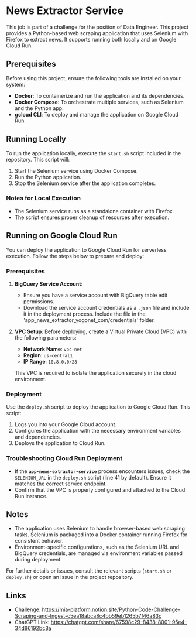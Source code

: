 
# News Extractor Service

This job is part of a challenge for the position of Data Engineer. This project provides a Python-based web scraping application that uses Selenium with Firefox to extract news. It supports running both locally and on Google Cloud Run.

## Prerequisites

Before using this project, ensure the following tools are installed on your system:

- **Docker**: To containerize and run the application and its dependencies.
- **Docker Compose**: To orchestrate multiple services, such as Selenium and the Python app.
- **gcloud CLI**: To deploy and manage the application on Google Cloud Run.

## Running Locally

To run the application locally, execute the `start.sh` script included in the repository. This script will:
1. Start the Selenium service using Docker Compose.
2. Run the Python application.
3. Stop the Selenium service after the application completes.

### Notes for Local Execution
- The Selenium service runs as a standalone container with Firefox.
- The script ensures proper cleanup of resources after execution.

## Running on Google Cloud Run

You can deploy the application to Google Cloud Run for serverless execution. Follow the steps below to prepare and deploy:

### Prerequisites
1. **BigQuery Service Account**: 
   - Ensure you have a service account with BigQuery table edit permissions.
   - Download the service account credentials as a `.json` file and include it in the deployment process. Include the file in the 'app_news_extractor_yogonet_com/credentials' folder.

2. **VPC Setup**:
   Before deploying, create a Virtual Private Cloud (VPC) with the following parameters:
   - **Network Name**: `vpc-net`
   - **Region**: `us-central1`
   - **IP Range**: `10.8.0.0/28`

   This VPC is required to isolate the application securely in the cloud environment.

### Deployment
Use the `deploy.sh` script to deploy the application to Google Cloud Run. This script:
1. Logs you into your Google Cloud account.
2. Configures the application with the necessary environment variables and dependencies.
3. Deploys the application to Cloud Run.

### Troubleshooting Cloud Run Deployment
- If the **`app-news-extractor-service`** process encounters issues, check the `SELENIUM_URL` in the `deploy.sh` script (line 41 by default). Ensure it matches the correct service endpoint.
- Confirm that the VPC is properly configured and attached to the Cloud Run instance.

## Notes

- The application uses Selenium to handle browser-based web scraping tasks. Selenium is packaged into a Docker container running Firefox for consistent behavior.
- Environment-specific configurations, such as the Selenium URL and BigQuery credentials, are managed via environment variables passed during deployment.

For further details or issues, consult the relevant scripts (`start.sh` or `deploy.sh`) or open an issue in the project repository.

## Links
- Challenge: https://mia-platform.notion.site/Python-Code-Challenge-Scraping-and-Ingest-c5ea18abca8c4bb59eb1265b7f46a83c
- ChatGPT Link: https://chatgpt.com/share/67598c29-8438-8001-95e4-34d86192bc8a